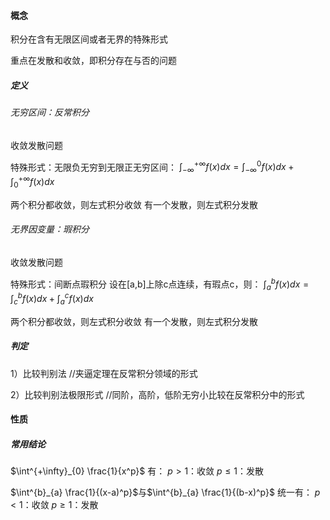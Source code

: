 #### 概念
积分在含有无限区间或者无界的特殊形式

重点在发散和收敛，即积分存在与否的问题
##### 定义
###### 无穷区间：反常积分
收敛发散问题

特殊形式：无限负无穷到无限正无穷区间：
$\int^{+\infty}_{-\infty}f(x)dx=\int^{0}_{-\infty}f(x)dx+\int^{+\infty}_{0}f(x)dx$

两个积分都收敛，则左式积分收敛
有一个发散，则左式积分发散
###### 无界因变量：瑕积分
收敛发散问题

特殊形式：间断点瑕积分
设在[a,b]上除c点连续，有瑕点c，则：
$\int^{b}_{a}f(x)dx=\int^{b}_{c}f(x)dx+\int^{c}_{a}f(x)dx$

两个积分都收敛，则左式积分收敛
有一个发散，则左式积分发散
##### 判定
1）比较判别法
//夹逼定理在反常积分领域的形式


2）比较判别法极限形式
//同阶，高阶，低阶无穷小比较在反常积分中的形式

#### 性质
##### 常用结论

$\int^{+\infty}_{0} \frac{1}{x^p}$
有：
$p>1$：收敛
$p\leq1$：发散


$\int^{b}_{a} \frac{1}{(x-a)^p}$与$\int^{b}_{a} \frac{1}{(b-x)^p}$
统一有：
$p<1$：收敛
$p\geq1$：发散
